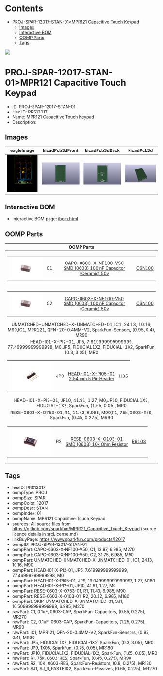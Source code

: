 



Contents
========

* [PROJ-SPAR-12017-STAN-01>MPR121 Capacitive Touch Keypad](#proj-spar-12017-stan-01mpr121-capacitive-touch-keypad)
	* [Images](#images)
	* [Interactive BOM](#interactive-bom)
	* [OOMP Parts](#oomp-parts)
	* [Tags](#tags)
  
![][im]
# PROJ-SPAR-12017-STAN-01>MPR121 Capacitive Touch Keypad

- ID: PROJ-SPAR-12017-STAN-01
- Hex ID: PRS12017
- Name: MPR121 Capacitive Touch Keypad
- Description: 

## Images
  
  

|eagleImage|kicadPcb3dFront|kicadPcb3dBack|kicadPcb3d|
| :---: | :---: | :---: | :---: |
|[![eagleImage](eagleImage_140.png)](eagleImage_600.png)|[![kicadPcb3dFront](kicadPcb3dFront_140.png)](kicadPcb3dFront_600.png)|[![kicadPcb3dBack](kicadPcb3dBack_140.png)](kicadPcb3dBack_600.png)|[![kicadPcb3d](kicadPcb3d_140.png)](kicadPcb3d_600.png)|

## Interactive BOM

- Interactive BOM page: [ibom.html](kicad/bom/ibom.html)

## OOMP Parts
  

|OOMP Parts|
| :---: |
|<table><tr><td>![CAPC-0603-X-NF100-V50](https://raw.githubusercontent.com/oomlout/oomlout_OOMP_parts/main/CAPC-0603-X-NF100-V50/image_140.jpg)</td><td> C1</td><td>[CAPC-0603-X-NF100-V50<br>SMD (0603) 100 nF Capacitor (Ceramic) 50v](https://github.com/oomlout/oomlout_OOMP_parts/tree/main/CAPC-0603-X-NF100-V50/)</td><td>[C6N100](https://github.com/oomlout/oomlout_OOMP_parts/tree/main/CAPC-0603-X-NF100-V50/)</td></tr></table>|
|<table><tr><td>![CAPC-0603-X-NF100-V50](https://raw.githubusercontent.com/oomlout/oomlout_OOMP_parts/main/CAPC-0603-X-NF100-V50/image_140.jpg)</td><td> C2</td><td>[CAPC-0603-X-NF100-V50<br>SMD (0603) 100 nF Capacitor (Ceramic) 50v](https://github.com/oomlout/oomlout_OOMP_parts/tree/main/CAPC-0603-X-NF100-V50/)</td><td>[C6N100](https://github.com/oomlout/oomlout_OOMP_parts/tree/main/CAPC-0603-X-NF100-V50/)</td></tr></table>|
|UNMATCHED-UNMATCHED-X-UNMATCHED-01, IC1, 24.13, 10.16, M90,IC1, MPR121, QFN-20-0.4MM-V2, SparkFun-Sensors, (0.95, 0.4), MR90|
|HEAD-I01-X-PI2-01, JP5, 7.619999999999999, 77.46999999999998, M0,JP5, FIDUCIAL1X2, FIDUCIAL-1X2, SparkFun, (0.3, 3.05), MR0|
|<table><tr><td>![HEAD-I01-X-PI05-01](https://raw.githubusercontent.com/oomlout/oomlout_OOMP_parts/main/HEAD-I01-X-PI05-01/image_140.jpg)</td><td> JP9</td><td>[HEAD-I01-X-PI05-01<br>2.54 mm 5 Pin Header](https://github.com/oomlout/oomlout_OOMP_parts/tree/main/HEAD-I01-X-PI05-01/)</td><td>[H05](https://github.com/oomlout/oomlout_OOMP_parts/tree/main/HEAD-I01-X-PI05-01/)</td></tr></table>|
|HEAD-I01-X-PI2-01, JP10, 41.91, 1.27, M0,JP10, FIDUCIAL1X2, FIDUCIAL-1X2, SparkFun, (1.65, 0.05), MR0|
|RESE-0603-X-O753-01, R1, 11.43, 6.985, M90,R1, 75k, 0603-RES, SparkFun, (0.45, 0.275), MR90|
|<table><tr><td>![RESE-0603-X-O103-01](https://raw.githubusercontent.com/oomlout/oomlout_OOMP_parts/main/RESE-0603-X-O103-01/image_140.jpg)</td><td> R2</td><td>[RESE-0603-X-O103-01<br>SMD (0603) 10k Ohm Resistor](https://github.com/oomlout/oomlout_OOMP_parts/tree/main/RESE-0603-X-O103-01/)</td><td>[R6103](https://github.com/oomlout/oomlout_OOMP_parts/tree/main/RESE-0603-X-O103-01/)</td></tr></table>|

## Tags

- hexID: PRS12017
- oompType: PROJ
- oompSize: SPAR
- oompColor: 12017
- oompDesc: STAN
- oompIndex: 01
- oompName: MPR121 Capacitive Touch Keypad
- sources: All source files from https://github.com/sparkfun/MPR121_Capacitive_Touch_Keypad (source licence details in srcLicense.md)
- linkBuyPage: https://www.sparkfun.com/products/12017
- oompID: PROJ-SPAR-12017-STAN-01
- oompPart: CAPC-0603-X-NF100-V50, C1, 13.97, 6.985, M270
- oompPart: CAPC-0603-X-NF100-V50, C2, 31.75, 6.985, M90
- oompPart: UNMATCHED-UNMATCHED-X-UNMATCHED-01, IC1, 24.13, 10.16, M90
- oompPart: HEAD-I01-X-PI2-01, JP5, 7.619999999999999, 77.46999999999998, M0
- oompPart: HEAD-I01-X-PI05-01, JP9, 19.049999999999997, 1.27, M180
- oompPart: HEAD-I01-X-PI2-01, JP10, 41.91, 1.27, M0
- oompPart: RESE-0603-X-O753-01, R1, 11.43, 6.985, M90
- oompPart: RESE-0603-X-O103-01, R2, 20.32, 6.985, M180
- oompPart: SKIP-UNMATCHED-X-UNMATCHED-01, SJ1, 16.509999999999998, 6.985, M270
- rawPart: C1, 0.1uF, 0603-CAP, SparkFun-Capacitors, (0.55, 0.275), MR270
- rawPart: C2, 0.1uF, 0603-CAP, SparkFun-Capacitors, (1.25, 0.275), MR90
- rawPart: IC1, MPR121, QFN-20-0.4MM-V2, SparkFun-Sensors, (0.95, 0.4), MR90
- rawPart: JP5, FIDUCIAL1X2, FIDUCIAL-1X2, SparkFun, (0.3, 3.05), MR0
- rawPart: JP9, 1X05, SparkFun, (0.75, 0.05), MR180
- rawPart: JP10, FIDUCIAL1X2, FIDUCIAL-1X2, SparkFun, (1.65, 0.05), MR0
- rawPart: R1, 75k, 0603-RES, SparkFun, (0.45, 0.275), MR90
- rawPart: R2, 10K, 0603-RES, SparkFun-Resistors, (0.8, 0.275), MR180
- rawPart: SJ1, SJ_3_PASTE1&2, SparkFun-Passives, (0.65, 0.275), MR270



[im]: kicadPcb3d_450.png
